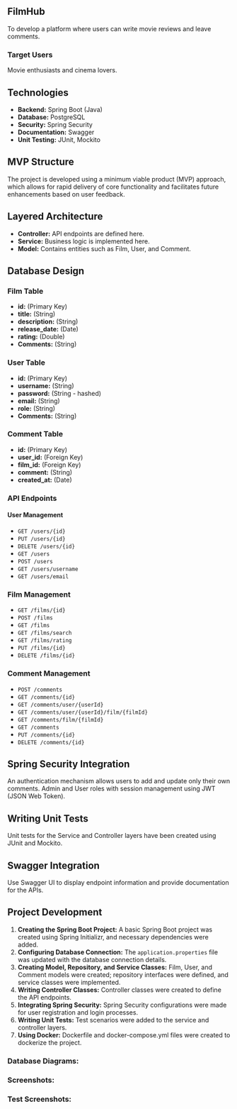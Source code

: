 ##  FilmHub
To develop a platform where users can write movie reviews and leave comments.

###  Target Users
Movie enthusiasts and cinema lovers.

##  Technologies
- **Backend:** Spring Boot (Java)
- **Database:** PostgreSQL
- **Security:** Spring Security
- **Documentation:** Swagger
- **Unit Testing:** JUnit, Mockito

##  MVP Structure
The project is developed using a minimum viable product (MVP) approach, which allows for rapid delivery of core functionality and facilitates future enhancements based on user feedback.

##  Layered Architecture
- **Controller:** API endpoints are defined here.
- **Service:** Business logic is implemented here.
- **Model:** Contains entities such as Film, User, and Comment.

##  Database Design
###  Film Table
- **id:** (Primary Key)
- **title:** (String)
- **description:** (String)
- **release_date:** (Date)
- **rating:** (Double)
- **Comments:** (String)

###  User Table
- **id:** (Primary Key)
- **username:** (String)
- **password:** (String - hashed)
- **email:** (String)
- **role:** (String)
- **Comments:** (String)

###  Comment Table
- **id:** (Primary Key)
- **user_id:** (Foreign Key)
- **film_id:** (Foreign Key)
- **comment:** (String)
- **created_at:** (Date)

###   API Endpoints
####   User Management
- `GET /users/{id}`
- `PUT /users/{id}`
- `DELETE /users/{id}`
- `GET /users`
- `POST /users`
- `GET /users/username`
- `GET /users/email`

###  Film Management
- `GET /films/{id}`
- `POST /films`
- `GET /films`
- `GET /films/search`
- `GET /films/rating`
- `PUT /films/{id}`
- `DELETE /films/{id}`

###  Comment Management
- `POST /comments`
- `GET /comments/{id}`
- `GET /comments/user/{userId}`
- `GET /comments/user/{userId}/film/{filmId}`
- `GET /comments/film/{filmId}`
- `GET /comments`
- `PUT /comments/{id}`
- `DELETE /comments/{id}`

##  Spring Security Integration
An authentication mechanism allows users to add and update only their own comments. Admin and User roles with session management using JWT (JSON Web Token).

##  Writing Unit Tests
Unit tests for the Service and Controller layers have been created using JUnit and Mockito.

##  Swagger Integration
Use Swagger UI to display endpoint information and provide documentation for the APIs.

##  Project Development
1. **Creating the Spring Boot Project:** A basic Spring Boot project was created using Spring Initializr, and necessary dependencies were added.
2. **Configuring Database Connection:** The `application.properties` file was updated with the database connection details.
3. **Creating Model, Repository, and Service Classes:** Film, User, and Comment models were created; repository interfaces were defined, and service classes were implemented.
4. **Writing Controller Classes:** Controller classes were created to define the API endpoints.
5. **Integrating Spring Security:** Spring Security configurations were made for user registration and login processes.
6. **Writing Unit Tests:** Test scenarios were added to the service and controller layers.
7. **Using Docker:** Dockerfile and docker-compose.yml files were created to dockerize the project.

###  Database Diagrams:
###  Screenshots:
###  Test Screenshots:
